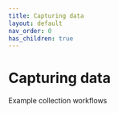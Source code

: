 ```yaml
---
title: Capturing data
layout: default
nav_order: 0
has_children: true
---
```


# Capturing data

Example collection workflows